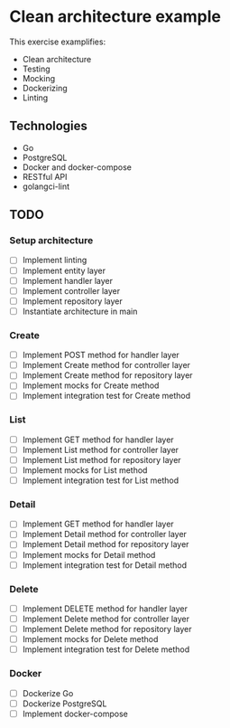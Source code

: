 # Clean architecture example

This exercise examplifies:

- Clean architecture
- Testing
- Mocking
- Dockerizing
- Linting

## Technologies

- Go
- PostgreSQL
- Docker and docker-compose
- RESTful API
- golangci-lint

## TODO

### Setup architecture

- [ ] Implement linting
- [ ] Implement entity layer
- [ ] Implement handler layer
- [ ] Implement controller layer
- [ ] Implement repository layer
- [ ] Instantiate architecture in main

### Create

- [ ] Implement POST method for handler layer
- [ ] Implement Create method for controller layer
- [ ] Implement Create method for repository layer
- [ ] Implement mocks for Create method
- [ ] Implement integration test for Create method

### List

- [ ] Implement GET method for handler layer
- [ ] Implement List method for controller layer
- [ ] Implement List method for repository layer
- [ ] Implement mocks for List method
- [ ] Implement integration test for List method

### Detail

- [ ] Implement GET method for handler layer
- [ ] Implement Detail method for controller layer
- [ ] Implement Detail method for repository layer
- [ ] Implement mocks for Detail method
- [ ] Implement integration test for Detail method

### Delete

- [ ] Implement DELETE method for handler layer
- [ ] Implement Delete method for controller layer
- [ ] Implement Delete method for repository layer
- [ ] Implement mocks for Delete method
- [ ] Implement integration test for Delete method

### Docker

- [ ] Dockerize Go
- [ ] Dockerize PostgreSQL
- [ ] Implement docker-compose